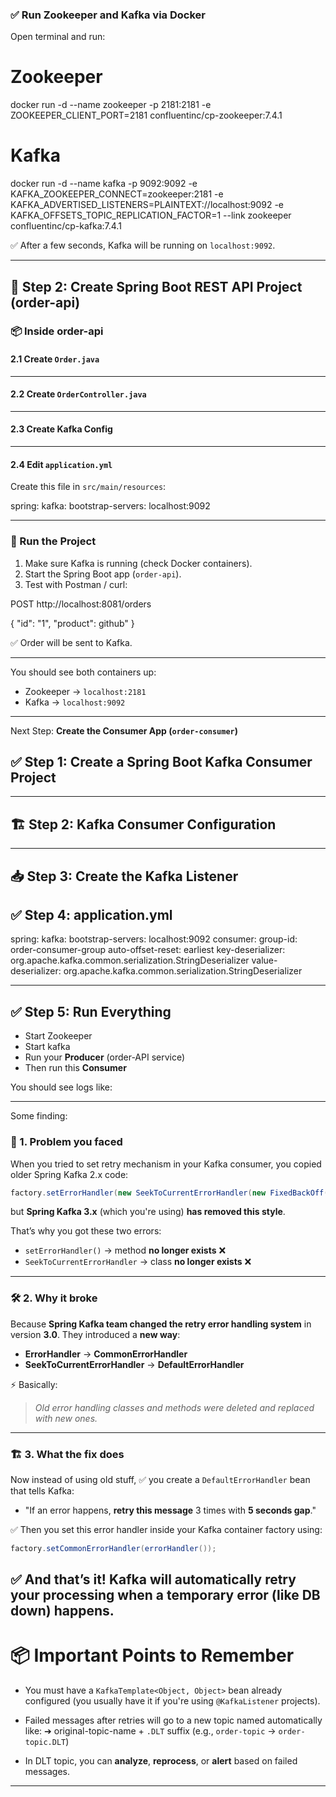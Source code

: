 ### ✅ Run Zookeeper and Kafka via Docker

Open terminal and run:

# Zookeeper
docker run -d --name zookeeper -p 2181:2181 -e ZOOKEEPER_CLIENT_PORT=2181 confluentinc/cp-zookeeper:7.4.1

# Kafka
docker run -d --name kafka -p 9092:9092 -e KAFKA_ZOOKEEPER_CONNECT=zookeeper:2181 -e KAFKA_ADVERTISED_LISTENERS=PLAINTEXT://localhost:9092 -e KAFKA_OFFSETS_TOPIC_REPLICATION_FACTOR=1 --link zookeeper confluentinc/cp-kafka:7.4.1


✅ After a few seconds, Kafka will be running on `localhost:9092`.

---

## 🧱 Step 2: Create Spring Boot REST API Project (order-api)

### 📦 Inside order-api

#### 2.1 Create `Order.java`
---

#### 2.2 Create `OrderController.java`
---

#### 2.3 Create Kafka Config
---

#### 2.4 Edit `application.yml`

Create this file in `src/main/resources`:


spring:
kafka:
bootstrap-servers: localhost:9092

---

### 🏁 Run the Project

1. Make sure Kafka is running (check Docker containers).
2. Start the Spring Boot app (`order-api`).
3. Test with Postman / curl:


POST http://localhost:8081/orders

{
"id": "1",
"product": github"
}

✅ Order will be sent to Kafka.

---
You should see both containers up:
- Zookeeper → `localhost:2181`
- Kafka → `localhost:9092`
---


Next Step: **Create the Consumer App (`order-consumer`)**

## ✅ Step 1: Create a Spring Boot Kafka Consumer Project

---

## 🏗 Step 2: Kafka Consumer Configuration

---

## 📥 Step 3: Create the Kafka Listener


## ✅ Step 4: application.yml

spring:
kafka:
bootstrap-servers: localhost:9092
consumer:
group-id: order-consumer-group
auto-offset-reset: earliest
key-deserializer: org.apache.kafka.common.serialization.StringDeserializer
value-deserializer: org.apache.kafka.common.serialization.StringDeserializer

---

## ✅ Step 5: Run Everything

- Start Zookeeper
- Start kafka
- Run your **Producer** (order-API service)
- Then run this **Consumer**

You should see logs like:


---
Some finding:
### 🧠 1. Problem you faced
When you tried to set retry mechanism in your Kafka consumer,
you copied older Spring Kafka 2.x code:
```java
factory.setErrorHandler(new SeekToCurrentErrorHandler(new FixedBackOff(5000L, 3)));
```
but **Spring Kafka 3.x** (which you're using) **has removed this style**.

That’s why you got these two errors:
- `setErrorHandler()` → method **no longer exists** ❌
- `SeekToCurrentErrorHandler` → class **no longer exists** ❌

---

### 🛠 2. Why it broke
Because **Spring Kafka team changed the retry error handling system** in version **3.0**.
They introduced a **new way**:
- **ErrorHandler** → **CommonErrorHandler**
- **SeekToCurrentErrorHandler** → **DefaultErrorHandler**

⚡ Basically:
> *Old error handling classes and methods were deleted and replaced with new ones.*

---

### 🏗 3. What the fix does
Now instead of using old stuff,
✅ you create a `DefaultErrorHandler` bean that tells Kafka:
- "If an error happens, **retry this message** 3 times with **5 seconds gap**."

✅ Then you set this error handler inside your Kafka container factory using:
```java
factory.setCommonErrorHandler(errorHandler());
```
✅ And that’s it!
Kafka will **automatically retry** your processing when a temporary error (like DB down) happens.
---

# 📦 Important Points to Remember

- You must have a `KafkaTemplate<Object, Object>` bean already configured (you usually have it if you're using `@KafkaListener` projects).
- Failed messages after retries will go to a new topic named automatically like:
  ➔ original-topic-name + `.DLT` suffix
  (e.g., `order-topic` → `order-topic.DLT`)

- In DLT topic, you can **analyze**, **reprocess**, or **alert** based on failed messages.

---